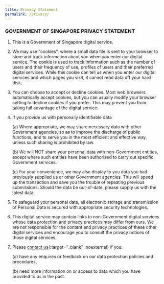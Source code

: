 ```yaml
---
title: Privacy Statement
permalink: /privacy/
---
```

### GOVERNMENT OF SINGAPORE PRIVACY STATEMENT



1. This is a Government of Singapore digital service.



2. We may use "cookies", where a small data file is sent to your browser to store and track information about you when you enter our digital service. The cookie is used to track information such as the number of users and their frequency of use, profiles of users and their preferred digital services. While this cookie can tell us when you enter our digital services and which pages you visit, it cannot read data off your hard disk.



3. You can choose to accept or decline cookies. Most web browsers automatically accept cookies, but you can usually modify your browser setting to decline cookies if you prefer. This may prevent you from taking full advantage of the digital service.



4. If you provide us with personally identifiable data  

   (a) Where appropriate, we may share necessary data with other Government agencies, so as to improve the discharge of public functions, and to serve you in the most efficient and effective way, unless such sharing is prohibited by law.  

   (b) We will NOT share your personal data with non-Government entities, except where such entities have been authorised to carry out specific Government services.  

   (c) For your convenience, we may also display to you data you had previously supplied us or other Government agencies. This will speed up the transaction and save you the trouble of repeating previous submissions. Should the data be out-of-date, please supply us with the latest data.



5. To safeguard your personal data, all electronic storage and transmission of Personal Data is secured with appropriate security technologies.



6. This digital service may contain links to non-Government digital services whose data protection and privacy practices may differ from ours. We are not responsible for the content and privacy practices of these other digital services and encourage you to consult the privacy notices of those digital services.



7. Please [contact us](https://go.gov.sg/contact-us-feedback){:target="_blank" .noexternal} if you: 

   (a) have any enquires or feedback on our data protection policies and procedures,  
   
   (b) need more information on or access to data which you have provided to us in the past.
